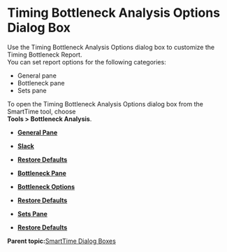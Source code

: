 # Timing Bottleneck Analysis Options Dialog Box

Use the Timing Bottleneck Analysis Options dialog box to customize the Timing Bottleneck Report.<br /> You can set report options for the following categories:

-   General pane
-   Bottleneck pane
-   Sets pane

To open the Timing Bottleneck Analysis Options dialog box from the SmartTime tool, choose<br /> **Tools &gt; Bottleneck Analysis**.

-   **[General Pane](GUID-A4E52A06-C74D-4AEC-9C9F-F887C8863232.md)**  

-   **[Slack](GUID-03A1631F-432C-4118-9965-845A6F0BFEA3.md)**  

-   **[Restore Defaults](GUID-25935292-94B4-4F8A-B687-95132C9047DD.md)**  

-   **[Bottleneck Pane](GUID-B35A7AB4-2A21-4C02-970D-3505DC34F475.md)**  

-   **[Bottleneck Options](GUID-81476622-683C-43F1-A8B4-AEFC800A4025.md)**  

-   **[Restore Defaults](GUID-33FF98EE-6C7C-4A52-9C4C-2E0147E6E73C.md)**  

-   **[Sets Pane](GUID-06E54525-4D4B-4251-8692-8A2ECAE8D05B.md)**  

-   **[Restore Defaults](GUID-5329CE6D-33B6-4C2F-B906-63937FF4F695.md)**  


**Parent topic:**[SmartTime Dialog Boxes](GUID-F96D2B4E-7DDD-4507-8621-C49A84F55C81.md)


